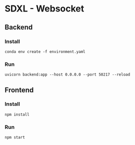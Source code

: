 # SDXL - Websocket

## Backend

### Install
```
conda env create -f environment.yaml
```

### Run
```
uvicorn backend:app --host 0.0.0.0 --port 50217 --reload
```

## Frontend

### Install
```
npm install
```

### Run
```
npm start
```